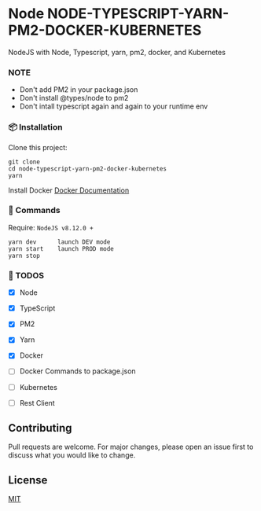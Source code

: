 # Node NODE-TYPESCRIPT-YARN-PM2-DOCKER-KUBERNETES

NodeJS with Node, Typescript, yarn, pm2, docker, and Kubernetes

### NOTE
- Don't add PM2 in your package.json
- Don't install @types/node to pm2 
- Don't intall typescript again and again to your runtime env 

### 📦 Installation

Clone this project:
```
git clone 
cd node-typescript-yarn-pm2-docker-kubernetes
yarn
```

Install Docker 
[Docker Documentation](https://docs.docker.com/get-docker/)


### 🔧  Commands

Require: `NodeJS v8.12.0 +`

```
yarn dev      launch DEV mode
yarn start    launch PROD mode
yarn stop
```

### 💼 TODOS

- [x] Node
- [x] TypeScript
- [x] PM2
- [x] Yarn
- [x] Docker
- [ ] Docker Commands to package.json
- [ ] Kubernetes
- [ ] Rest Client




## Contributing
Pull requests are welcome. For major changes, please open an issue first to discuss what you would like to change.


## License
[MIT](https://choosealicense.com/licenses/mit/)